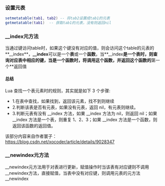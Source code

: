 ### 设置元表

```lua
setmetatable(tab1, tab2) -- 将tab2设置成tab1的元表
getmetatable(tab1)	-- 获取tab1的元表，没有则返回nil
```



### __index元方法

当通过键访问table时，如果这个键没有对应的值，则会访问这个table的元表的**__index**，**\_\_index**可以是一个**表**或一个**函数**，当**\_\_index**是一个表时，则查询对应表中相应的键，当是一个函数时，将调用这个函数，并返回这个函数的**第一个**返回值

#### 总结

Lua 查找一个表元素时的规则，其实就是如下 3 个步骤:

-   1.在表中查找，如果找到，返回该元素，找不到则继续
-   2.判断该表是否有元表，如果没有元表，返回 nil，有元表则继续。
-   3.判断元表有没有 __index 方法，如果 __index 方法为 nil，则返回 nil；如果 __index 方法是一个表，则重复 1、2、3；如果 __index 方法是一个函数，则返回该函数的返回值。

该部分内容来自作者寰子：https://blog.csdn.net/xocoder/article/details/9028347

### __newindex元方法

__newindex元方法用于对表进行更新，赋值操作时当该表有对应键则不调用\_\_newindex方法，直接赋值，当表中没有对应键，则调用元表的元方法\_\_newindex